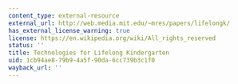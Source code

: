 ```yaml
---
content_type: external-resource
external_url: http://web.media.mit.edu/~mres/papers/lifelongk/
has_external_license_warning: true
license: https://en.wikipedia.org/wiki/All_rights_reserved
status: ''
title: Technologies for Lifelong Kindergarten
uid: 1cb94ae8-79b9-4a5f-90da-6cc739b3c1f0
wayback_url: ''
---
```

